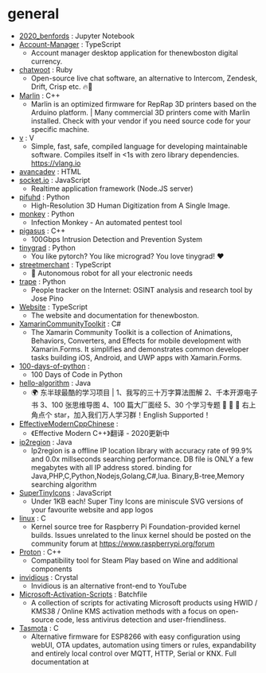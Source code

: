 # general
- [2020_benfords](https://github.com/cjph8914/2020_benfords) : Jupyter Notebook
- [Account-Manager](https://github.com/thenewboston-developers/Account-Manager) : TypeScript
  - Account manager desktop application for thenewboston digital currency.
- [chatwoot](https://github.com/chatwoot/chatwoot) : Ruby
  - Open-source live chat software, an alternative to Intercom, Zendesk, Drift, Crisp etc. 🔥💬
- [Marlin](https://github.com/MarlinFirmware/Marlin) : C++
  - Marlin is an optimized firmware for RepRap 3D printers based on the Arduino platform. | Many commercial 3D printers come with Marlin installed. Check with your vendor if you need source code for your specific machine.
- [v](https://github.com/vlang/v) : V
  - Simple, fast, safe, compiled language for developing maintainable software. Compiles itself in <1s with zero library dependencies. https://vlang.io
- [avancadev](https://github.com/codeedu/avancadev) : HTML
- [socket.io](https://github.com/socketio/socket.io) : JavaScript
  - Realtime application framework (Node.JS server)
- [pifuhd](https://github.com/facebookresearch/pifuhd) : Python
  - High-Resolution 3D Human Digitization from A Single Image.
- [monkey](https://github.com/guardicore/monkey) : Python
  - Infection Monkey - An automated pentest tool
- [pigasus](https://github.com/cmu-snap/pigasus) : C++
  - 100Gbps Intrusion Detection and Prevention System
- [tinygrad](https://github.com/geohot/tinygrad) : Python
  - You like pytorch? You like micrograd? You love tinygrad! ❤️
- [streetmerchant](https://github.com/jef/streetmerchant) : TypeScript
  - 🤖 Autonomous robot for all your electronic needs
- [trape](https://github.com/jofpin/trape) : Python
  - People tracker on the Internet: OSINT analysis and research tool by Jose Pino
- [Website](https://github.com/thenewboston-developers/Website) : TypeScript
  - The website and documentation for thenewboston.
- [XamarinCommunityToolkit](https://github.com/xamarin/XamarinCommunityToolkit) : C#
  - The Xamarin Community Toolkit is a collection of Animations, Behaviors, Converters, and Effects for mobile development with Xamarin.Forms. It simplifies and demonstrates common developer tasks building iOS, Android, and UWP apps with Xamarin.Forms.
- [100-days-of-python](https://github.com/appbrewery/100-days-of-python) : 
  - 100 Days of Code in Python
- [hello-algorithm](https://github.com/geekxh/hello-algorithm) : Java
  - 🌍 东半球最酷的学习项目 | 1、我写的三十万字算法图解 2、千本开源电子书 3、100 张思维导图 4、100 篇大厂面经 5、30 个学习专题 🚀 🚀 🚀 右上角点个 star，加入我们万人学习群！English Supported！
- [EffectiveModernCppChinese](https://github.com/kelthuzadx/EffectiveModernCppChinese) : 
  - 《Effective Modern C++》翻译 - 2020更新中
- [ip2region](https://github.com/lionsoul2014/ip2region) : Java
  - Ip2region is a offline IP location library with accuracy rate of 99.9% and 0.0x millseconds searching performance. DB file is ONLY a few megabytes with all IP address stored. binding for Java,PHP,C,Python,Nodejs,Golang,C#,lua. Binary,B-tree,Memory searching algorithm
- [SuperTinyIcons](https://github.com/edent/SuperTinyIcons) : JavaScript
  - Under 1KB each! Super Tiny Icons are miniscule SVG versions of your favourite website and app logos
- [linux](https://github.com/raspberrypi/linux) : C
  - Kernel source tree for Raspberry Pi Foundation-provided kernel builds. Issues unrelated to the linux kernel should be posted on the community forum at https://www.raspberrypi.org/forum
- [Proton](https://github.com/ValveSoftware/Proton) : C++
  - Compatibility tool for Steam Play based on Wine and additional components
- [invidious](https://github.com/iv-org/invidious) : Crystal
  - Invidious is an alternative front-end to YouTube
- [Microsoft-Activation-Scripts](https://github.com/massgravel/Microsoft-Activation-Scripts) : Batchfile
  - A collection of scripts for activating Microsoft products using HWID / KMS38 / Online KMS activation methods with a focus on open-source code, less antivirus detection and user-friendliness.
- [Tasmota](https://github.com/arendst/Tasmota) : C
  - Alternative firmware for ESP8266 with easy configuration using webUI, OTA updates, automation using timers or rules, expandability and entirely local control over MQTT, HTTP, Serial or KNX. Full documentation at

